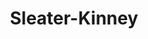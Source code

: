 ---
title: "Sleater-Kinney"
summary: "Formed in Olympia, WA in 1994. Went on \"indefinite hiatus\" in 2006. Reformed in 2014. These Portland, Oregon-native female punk rockers were in the middle of the Riot Grrrl scene in the 90s, and they were one of the few to survive the inevitable backlash . Sleater-Kinney is taken from a local freeway off-ramp. Originally, the band was and 's side-project. The Australian-born became the band's first permanent drummer in late 1994. In 1997, became their new drummer. After a few albums recorded with in Portland, OR , they went into an unfamiliar studio with in late 2004, to record their first album for Sub Pop. What they came out with divided a lot of opinions, and was the most challenging album for them to record - countless re-takes and tearful sessions were reported at the time. In the summer of 2006, they announced an \"indefinite hiatus\", and they played their final U.S. gigs in August. The statement on their official website offers a glimmer of hope: \"As of now, there are no plans for future tours or recordings.\" They were in other bands before, during, and after Sleater-Kinney's 11 year run: Corin has been in both and , Carrie was in and , Laura is in , and Janet is in . Weiss announced her departure from the band in 2019. Most recent line-up: Carrie Brownstein - guitar, vocals Corin Tucker - guitar, vocals Janet Weiss - drums, vocals"
image: "sleater-kinney.jpg"
---